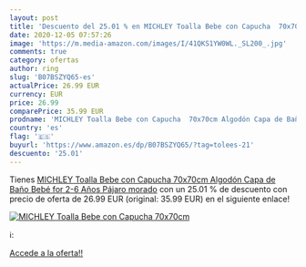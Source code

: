 ```yaml
---
layout: post
title: 'Descuento del 25.01 % en MICHLEY Toalla Bebe con Capucha  70x70cm'
date: 2020-12-05 07:57:26
image: 'https://m.media-amazon.com/images/I/41QKS1YW0WL._SL200_.jpg'
comments: true
category: ofertas
author: ring
slug: 'B07BSZYQ65-es'
actualPrice: 26.99 EUR
currency: EUR
price: 26.99
comparePrice: 35.99 EUR
prodname: 'MICHLEY Toalla Bebe con Capucha  70x70cm Algodón Capa de Baño Bebé for 2-6 Años Pájaro morado'
country: 'es'
flag: '🇪🇸'
buyurl: 'https://www.amazon.es/dp/B07BSZYQ65/?tag=tolees-21'
descuento: '25.01'
---
```


Tienes [MICHLEY Toalla Bebe con Capucha  70x70cm Algodón Capa de Baño Bebé for 2-6 Años Pájaro morado](https://www.amazon.es/dp/B07BSZYQ65/?tag=tolees-21) con un 25.01 % de descuento con precio de oferta de 26.99 EUR (original: 35.99 EUR) en el siguiente enlace!

[![MICHLEY Toalla Bebe con Capucha  70x70cm](https://m.media-amazon.com/images/I/41QKS1YW0WL._SL200_.jpg)](https://www.amazon.es/dp/B07BSZYQ65/?tag=tolees-21)

ℹ️:


[Accede a la oferta!!](https://www.amazon.es/dp/B07BSZYQ65/?tag=tolees-21)
